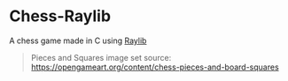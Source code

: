 # Chess-Raylib

A chess game made in C using [Raylib](<https://github.com/raysan5/raylib>)

> Pieces and Squares image set source:
> <https://opengameart.org/content/chess-pieces-and-board-squares>
